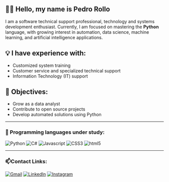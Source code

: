 ## 👋🏼 Hello, my name is Pedro Rollo

I am a software technical support professional, technology and systems development enthusiast. Currently, I am focused on mastering the **Python** language, with growing interest in automation, data science, machine learning, and artificial intelligence applications.


## 💡 I have experience with:
* Customized system training
* Customer service and specialized technical support
* Information Technology (IT) support


## 🎯 Objectives:
* Grow as a data analyst
* Contribute to open source projects
* Develop automated solutions using Python

---
### 🧠 Programming languages under study:

<div style="display: inline_block">
<img alt="Python" src="https://img.shields.io/badge/Python-14354C?style=for-the-badge&logo=python&logoColor=white" />
<img alt="C#" src="https://img.shields.io/badge/C%23-239120?style=for-the-badge&logo=c-sharp&logoColor=white" />
<img alt="Javascript" src="https://img.shields.io/badge/JavaScript-F7DF1E?style=for-the-badge&logo=javascript&logoColor=black" />
<img alt="CSS3" src="https://img.shields.io/badge/CSS3-1572B6?style=for-the-badge&logo=css3&logoColor=white" />
<img alt="html5" src="https://img.shields.io/badge/HTML5-E34F26?style=for-the-badge&logo=html5&logoColor=white" />
</div>

---
### 📫Contact Links:

[![Gmail](https://img.shields.io/badge/Gmail-D14836?style=for-the-badge&logo=gmail&logoColor=white)](mailto:pedrogustavosantosalmeidarollo@gmail.com)
[![LinkedIn](https://img.shields.io/badge/LinkedIn-0077B5?style=for-the-badge&logo=linkedin&logoColor=white)](https://www.linkedin.com/in/adspedro)
[![Instagram](https://img.shields.io/badge/Instagram-E4405F?style=for-the-badge&logo=instagram&logoColor=white)](https://www.instagram.com/pedroo.gsr)

<!-- site de Badges: https://dev.to/envoy_/150-badges-for-github-pnk -->

